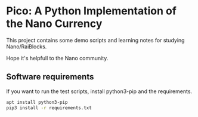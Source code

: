 Pico: A Python Implementation of the Nano Currency
==================================================


This project contains some demo scripts and learning notes for studying Nano/RaiBlocks.

Hope it's helpfull to the Nano community.


## Software requirements

If you want to run the test scripts, install python3-pip and the requirements.

```sh
apt install python3-pip
pip3 install -r requirements.txt
```

